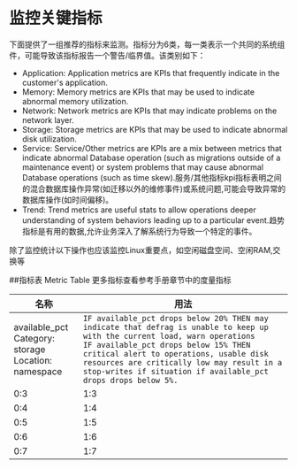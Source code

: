 # 监控关键指标

下面提供了一组推荐的指标来监测。指标分为6类，每一类表示一个共同的系统组件，可能导致该指标报告一个警告/临界值。该类别如下：

* Application: Application metrics are KPIs that frequently indicate in the customer's application.
* Memory: Memory metrics are KPIs that may be used to indicate abnormal memory utilization.
* Network: Network metrics are KPIs that may indicate problems on the network layer.
* Storage: Storage metrics are KPIs that may be used to indicate abnormal disk utilization.
* Service: Service/Other metrics are KPIs are a mix between metrics that indicate abnormal Database operation (such as migrations outside of a maintenance event) or system problems that may cause abnormal Database operations (such as time skew).服务/其他指标kpi指标表明之间的混合数据库操作异常(如迁移以外的维修事件)或系统问题,可能会导致异常的数据库操作(如时间偏移)。
* Trend: Trend metrics are useful stats to allow operations deeper understanding of system behaviors leading up to a particular event.趋势指标是有用的数据,允许业务深入了解系统行为导致一个特定的事件。


除了监控统计以下操作也应该监控Linux重要点，如空闲磁盘空间、空闲RAM,交换等


##指标表 Metric Table
更多指标查看参考手册章节中的度量指标

| 名称 | 用法 |
| -- | -- |
| available_pct<br>Category: storage<br>Location: namespace  | ```IF available_pct drops below 20% THEN may indicate that defrag is unable to keep up with the current load, warn operations ```<br>```IF available_pct drops below 15% THEN critical alert to operations, usable disk resources are critically low may result in a stop-writes if situation if available_pct drops drops below 5%.``` |
| 0:3 | 1:3 |
| 0:4 | 1:4 |
| 0:5 | 1:5 |
| 0:6 | 1:6 |
| 0:7 | 1:7 |



